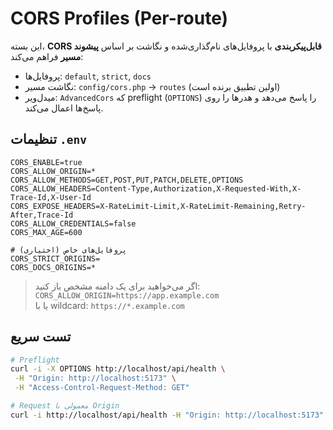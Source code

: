 # CORS Profiles (Per-route)

این بسته، **CORS قابل‌پیکربندی** با پروفایل‌های نام‌گذاری‌شده و نگاشت بر اساس **پیشوند مسیر** فراهم می‌کند:
- پروفایل‌ها: `default`, `strict`, `docs`
- نگاشت مسیر: `config/cors.php` → `routes` (اولین تطبیق برنده است)
- میدل‌ویر: `AdvancedCors` که preflight (`OPTIONS`) را پاسخ می‌دهد و هدرها را روی پاسخ‌ها اعمال می‌کند.

## تنظیمات `.env`
```
CORS_ENABLE=true
CORS_ALLOW_ORIGIN=*
CORS_ALLOW_METHODS=GET,POST,PUT,PATCH,DELETE,OPTIONS
CORS_ALLOW_HEADERS=Content-Type,Authorization,X-Requested-With,X-Trace-Id,X-User-Id
CORS_EXPOSE_HEADERS=X-RateLimit-Limit,X-RateLimit-Remaining,Retry-After,Trace-Id
CORS_ALLOW_CREDENTIALS=false
CORS_MAX_AGE=600

# پروفایل‌های خاص (اختیاری)
CORS_STRICT_ORIGINS=
CORS_DOCS_ORIGINS=*
```

> اگر می‌خواهید برای یک دامنه مشخص باز کنید:  
> `CORS_ALLOW_ORIGIN=https://app.example.com`  
> یا با wildcard: `https://*.example.com`

## تست سریع
```bash
# Preflight
curl -i -X OPTIONS http://localhost/api/health \
 -H "Origin: http://localhost:5173" \
 -H "Access-Control-Request-Method: GET"

# Request معمولی با Origin
curl -i http://localhost/api/health -H "Origin: http://localhost:5173"
```
